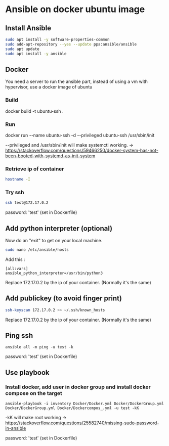 # Ansible on docker ubuntu image

## Install Ansible

```bash
sudo apt install -y software-properties-common
sudo add-apt-repository --yes --update ppa:ansible/ansible
sudo apt update
sudo apt install -y ansible
```

## Docker

You need a server to run the ansible part, instead of using a vm with hypervisor, use a docker image of ubuntu

### Build

docker build -t ubuntu-ssh .

### Run

docker run --name ubuntu-ssh -d --privileged ubuntu-ssh /usr/sbin/init

--privileged and /usr/sbin/init will make systemctl working.
-> https://stackoverflow.com/questions/59466250/docker-system-has-not-been-booted-with-systemd-as-init-system

### Retrieve ip of container

```bash
hostname -I
```

### Try ssh

```bash
ssh test@172.17.0.2
```

password: 'test' (set in Dockerfile)

## Add python interpreter (optional)

Now do an "exit" to get on your local machine.

```bash
sudo nano /etc/ansible/hosts
```

Add this :

```
[all:vars]
ansible_python_interpreter=/usr/bin/python3
```

Replace 172.17.0.2 by the ip of your container. (Normally it's the same)

## Add publickey (to avoid finger print)

```bash
ssh-keyscan 172.17.0.2 >> ~/.ssh/known_hosts
```

Replace 172.17.0.2 by the ip of your container. (Normally it's the same)

## Ping ssh

```ansible
ansible all -m ping -u test -k
```

password: 'test' (set in Dockerfile)

## Use playbook

### Install docker, add user in docker group and install docker compose on the target

```ansible
ansible-playbook -i inventory Docker/Docker.yml Docker/DockerGroup.yml Docker/DockerGroup.yml Docker/Dockercompos_.yml -u test -kK
```

-kK will make root working
-> https://stackoverflow.com/questions/25582740/missing-sudo-password-in-ansible

password: 'test' (set in Dockerfile)

